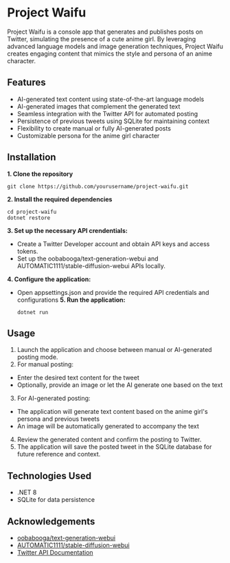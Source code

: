 # Project Waifu
Project Waifu is a console app that generates and publishes posts on Twitter, simulating the presence of a cute anime girl. 
By leveraging advanced language models and image generation techniques, Project Waifu creates engaging content that mimics the style and persona of 
an anime character.

## Features

- AI-generated text content using state-of-the-art language models
- AI-generated images that complement the generated text
- Seamless integration with the Twitter API for automated posting
- Persistence of previous tweets using SQLite for maintaining context
- Flexibility to create manual or fully AI-generated posts
- Customizable persona for the anime girl character

## Installation
**1. Clone the repository**
   ```
   git clone https://github.com/yourusername/project-waifu.git
   ```
**2. Install the required dependencies**
   ```
   cd project-waifu
   dotnet restore
   ```
**3. Set up the necessary API crendentials:**
  - Create a Twitter Developer account and obtain API keys and access tokens.
  - Set up the oobabooga/text-generation-webui and AUTOMATIC1111/stable-diffusion-webui APIs locally.
    
**4. Configure the application:**
  - Open appsettings.json and provide the required API credentials and configurations
**5. Run the application:**
    ```
    dotnet run
    ```

## Usage

1. Launch the application and choose between manual or AI-generated posting mode.
2. For manual posting:
  - Enter the desired text content for the tweet
  - Optionally, provide an image or let the AI generate one based on the text
3. For AI-generated posting:
  - The application will generate text content based on the anime girl's persona and previous tweets
  - An image will be automatically generated to accompany the text
4. Review the generated content and confirm the posting to Twitter.
5. The application will save the posted tweet in the SQLite database for future reference and context.

## Technologies Used
- .NET 8
- SQLite for data persistence

## Acknowledgements

- [oobabooga/text-generation-webui](https://github.com/oobabooga/text-generation-webui)
- [AUTOMATIC1111/stable-diffusion-webui](https://github.com/AUTOMATIC1111/stable-diffusion-webui)
- [Twitter API Documentation](https://developer.twitter.com/en/docs/twitter-api/tweets/manage-tweets/introduction)
